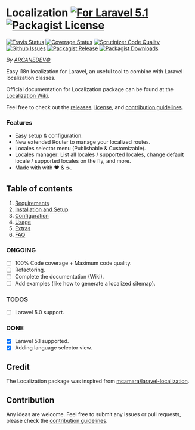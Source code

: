 Localization [![For Laravel 5.1][badge_laravel]](https://github.com/ARCANEDEV/LogViewer#logviewer) [![Packagist License][badge_license]](https://github.com/ARCANEDEV/Localization/blob/master/LICENSE.md)
==============
[![Travis Status][badge_build]](https://travis-ci.org/ARCANEDEV/Localization)
[![Coverage Status][badge_coverage]](https://scrutinizer-ci.com/g/ARCANEDEV/Localization/?branch=master)
[![Scrutinizer Code Quality][badge_quality]](https://scrutinizer-ci.com/g/ARCANEDEV/Localization/?branch=master)
[![Github Issues][badge_issues]](https://github.com/ARCANEDEV/Localization/issues)
[![Packagist Release][badge_release]](https://packagist.org/packages/arcanedev/localization)
[![Packagist Downloads][badge_downloads]](https://packagist.org/packages/arcanedev/localization)

[badge_laravel]:   https://img.shields.io/badge/for%20Laravel-5.1-orange.svg?style=flat-square
[badge_license]:   http://img.shields.io/packagist/l/arcanedev/localization.svg?style=flat-square
[badge_build]:     http://img.shields.io/travis/ARCANEDEV/Localization.svg?style=flat-square
[badge_coverage]:  https://img.shields.io/scrutinizer/coverage/g/ARCANEDEV/Localization.svg?style=flat-square
[badge_quality]:   https://img.shields.io/scrutinizer/g/ARCANEDEV/Localization.svg?style=flat-square
[badge_issues]:    http://img.shields.io/github/issues/ARCANEDEV/Localization.svg?style=flat-square
[badge_release]:   https://img.shields.io/packagist/v/arcanedev/localization.svg?style=flat-square
[badge_downloads]: https://img.shields.io/packagist/dt/arcanedev/localization.svg?style=flat-square

*By [ARCANEDEV&copy;](http://www.arcanedev.net/)*

Easy i18n localization for Laravel, an useful tool to combine with Laravel localization classes.

Official documentation for Localization package can be found at the [Localization Wiki](https://github.com/ARCANEDEV/Localization/wiki).

Feel free to check out the [releases](https://github.com/ARCANEDEV/Localization/releases), [license](https://github.com/ARCANEDEV/Localization/blob/master/LICENSE.md), and [contribution guidelines](https://github.com/ARCANEDEV/Localization/blob/master/CONTRIBUTING.md).
  
### Features

  * Easy setup & configuration.
  * New extended Router to manage your localized routes.
  * Locales selector menu (Publishable & Customizable).
  * Locales manager: List all locales / supported locales, change default locale / supported locales on the fly, and more.
  * Made with with :heart: &amp; :coffee:.
  
## Table of contents

1. [Requirements](https://github.com/ARCANEDEV/Localization/wiki/1.-Requirements)
2. [Installation and Setup](https://github.com/ARCANEDEV/Localization/wiki/2.-Installation-and-Setup)
3. [Configuration](https://github.com/ARCANEDEV/Localization/wiki/3.-Configuration)
4. [Usage](https://github.com/ARCANEDEV/Localization/wiki/4.-Usage)
5. [Extras](https://github.com/ARCANEDEV/Localization/wiki/5.-Extras)
6. [FAQ](https://github.com/ARCANEDEV/Localization/wiki/6.-FAQ)

### ONGOING

  - [ ] 100% Code coverage + Maximum code quality.
  - [ ] Refactoring.
  - [ ] Complete the documentation (Wiki).
  - [ ] Add examples (like how to generate a localized sitemap).

### TODOS

  - [ ] Laravel 5.0 support.

### DONE

  - [x] Laravel 5.1 supported.
  - [x] Adding language selector view.
  
## Credit

The Localization package was inspired from [mcamara/laravel-localization](https://github.com/mcamara/laravel-localization).

## Contribution

Any ideas are welcome. Feel free to submit any issues or pull requests, please check the [contribution guidelines](https://github.com/ARCANEDEV/Localization/blob/master/CONTRIBUTING.md).
